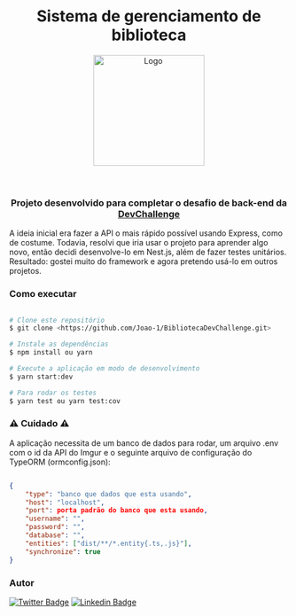 
<h1 align="center"> Sistema de gerenciamento de biblioteca </h1>
<p align="center">
    <img src="https://i.pinimg.com/originals/dd/64/da/dd64da585bc57cb05e5fd4d8ce873f57.png" alt="Logo" width="200">
 <br />
 <br />
 <br />

<h3 align="center"> Projeto desenvolvido para completar o desafio de back-end da <a href="https://devchallenge.now.sh/"> DevChallenge</a> </h3>
  
A ideia inicial era fazer a API o mais rápido possível usando Express, como de costume. Todavia, resolvi que iria usar o projeto para aprender algo novo, então decidi desenvolve-lo em Nest.js, além de fazer testes unitários. Resultado: gostei muito do framework e agora pretendo usá-lo em outros projetos.

### Como executar

```bash

# Clone este repositório
$ git clone <https://github.com/Joao-1/BibliotecaDevChallenge.git>

# Instale as dependências
$ npm install ou yarn 

# Execute a aplicação em modo de desenvolvimento
$ yarn start:dev

# Para rodar os testes
$ yarn test ou yarn test:cov

```

### ⚠ Cuidado ⚠
A aplicação necessita de um banco de dados para rodar, um arquivo .env com o id da API do Imgur e o seguinte arquivo de configuração do TypeORM (ormconfig.json):
```json

{
	"type": "banco que dados que esta usando",
	"host": "localhost",
	"port": porta padrão do banco que esta usando,
	"username": "",
	"password": "",
	"database": "",
	"entities": ["dist/**/*.entity{.ts,.js}"],
	"synchronize": true
}

```

### Autor
[![Twitter Badge](https://img.shields.io/badge/-@sneckfis-1ca0f1?style=flat-square&labelColor=1ca0f1&logo=twitter&logoColor=white&link=)](https://twitter.com/sneckfis) [![Linkedin Badge](https://img.shields.io/badge/-JoãoVitor-blue?style=flat-square&logo=Linkedin&logoColor=white&link=https://www.linkedin.com/in/joão-vitor-martins-neto/)](https://www.linkedin.com/in/joão-vitor-martins-neto/) 

